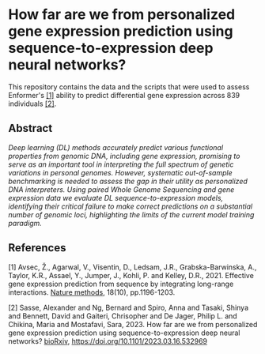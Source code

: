 # How far are we from personalized gene expression prediction using sequence-to-expression deep neural networks?

This repository contains the data and the scripts that were used to assess Enformer's [[1]](#1) ability to predict differential gene expression across 839 individuals [[2]](#2).

## Abstract

_Deep learning (DL) methods accurately predict various functional properties from genomic DNA, including gene expression, promising to serve as an important tool in interpreting the full spectrum of genetic variations in personal genomes. However, systematic out-of-sample benchmarking is needed to assess the gap in their utility as personalized DNA interpreters. Using paired Whole Genome Sequencing and gene expression data we evaluate DL sequence-to-expression models, identifying their critical failure to make correct predictions on a substantial number of genomic loci, highlighting the limits of the current model training paradigm._

## References
<a id="1">[1]</a> 
Avsec, Ž., Agarwal, V., Visentin, D., Ledsam, J.R., Grabska-Barwinska, A., Taylor, K.R., Assael, Y., Jumper, J., Kohli, P. and Kelley, D.R., 2021. Effective gene expression prediction from sequence by integrating long-range interactions. [Nature methods](https://www.nature.com/articles/s41592-021-01252-x), 18(10), pp.1196-1203.

<a id="2">[2]</a>
Sasse, Alexander and Ng, Bernard and Spiro, Anna and Tasaki, Shinya and Bennett, David and Gaiteri, Chrisopher and De Jager, Philip L. and Chikina, Maria and Mostafavi, Sara, 2023. How far are we from personalized gene expression prediction using sequence-to-expression deep neural networks? [bioRxiv](https://doi.org/10.1101/2023.03.16.532969), https://doi.org/10.1101/2023.03.16.532969
